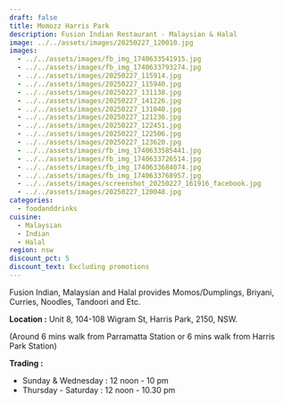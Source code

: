 ```yaml
---
draft: false
title: Momozz Harris Park
description: Fusion Indian Restaurant - Malaysian & Halal
image: ../../assets/images/20250227_120010.jpg
images:
  - ../../assets/images/fb_img_1740633541915.jpg
  - ../../assets/images/fb_img_1740633793274.jpg
  - ../../assets/images/20250227_115914.jpg
  - ../../assets/images/20250227_115940.jpg
  - ../../assets/images/20250227_131138.jpg
  - ../../assets/images/20250227_141226.jpg
  - ../../assets/images/20250227_131040.jpg
  - ../../assets/images/20250227_121236.jpg
  - ../../assets/images/20250227_122451.jpg
  - ../../assets/images/20250227_122506.jpg
  - ../../assets/images/20250227_123620.jpg
  - ../../assets/images/fb_img_1740633585441.jpg
  - ../../assets/images/fb_img_1740633726514.jpg
  - ../../assets/images/fb_img_1740633684074.jpg
  - ../../assets/images/fb_img_1740633768957.jpg
  - ../../assets/images/screenshot_20250227_161916_facebook.jpg
  - ../../assets/images/20250227_120048.jpg
categories:
  - foodanddrinks
cuisine:
  - Malaysian
  - Indian
  - Halal
region: nsw
discount_pct: 5
discount_text: Excluding promotions
---
```

Fusion Indian, Malaysian and Halal provides Momos/Dumplings, Briyani, Curries, Noodles, Tandoori and Etc.

**Location :** Unit 8, 104-108 Wigram St, Harris Park, 2150, NSW. 

(Around 6 mins walk from Parramatta Station or 6 mins walk from Harris Park Station)

**Trading :**

* Sunday & Wednesday : 12 noon - 10 pm
* Thursday - Saturday : 12 noon - 10.30 pm
